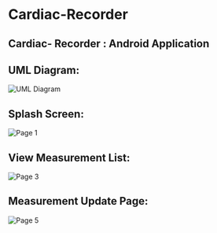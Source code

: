 # Cardiac-Recorder
## Cardiac- Recorder : Android Application

## UML Diagram:
![UML Diagram](https://user-images.githubusercontent.com/86628671/177011652-0f18d34c-5d91-4349-b429-92eb067ba3ec.png)

## Splash Screen:
![Page 1](https://user-images.githubusercontent.com/86628671/177011533-413003ab-4a71-4c20-baaf-b5e8a8c1e4b7.png)

## View Measurement List:
![Page 3](https://user-images.githubusercontent.com/86628671/177011571-79d9e0f2-6d42-42cd-bd40-2585886a3c2b.png)

## Measurement Update Page:
![Page 5](https://user-images.githubusercontent.com/86628671/177011604-7deb4dc1-63da-4767-9065-a8dbbf40b580.png)
